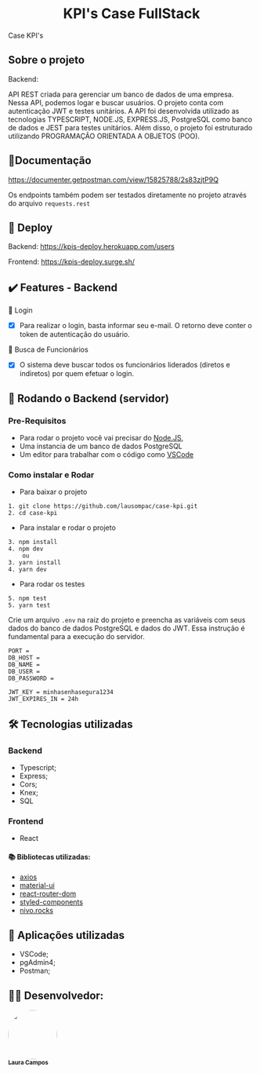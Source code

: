 <h1 align="center">  
KPI's Case FullStack
</h1>

Case KPI's

## Sobre o projeto

Backend:

API REST criada para gerenciar um banco de dados de uma empresa. Nessa API, podemos logar e buscar usuários. 
O projeto conta com autenticação JWT e testes unitários. 
A API foi desenvolvida utilizado as tecnologias TYPESCRIPT, NODE.JS, EXPRESS.JS, PostgreSQL como banco de dados e JEST para testes unitários. Além disso, o projeto foi 
estruturado utilizando PROGRAMAÇÃO ORIENTADA A OBJETOS (POO).

## 📄Documentação

https://documenter.getpostman.com/view/15825788/2s83zjtP9Q

Os endpoints também podem ser testados diretamente no projeto através do arquivo ``requests.rest``

## 🚀 Deploy

Backend: https://kpis-deploy.herokuapp.com/users

Frontend: https://kpis-deploy.surge.sh/

## ✔️ Features - Backend

👤 Login

- [x] Para realizar o login, basta informar seu e-mail. O retorno deve conter o token de autenticação do usuário.

🔎 Busca de Funcionários

- [x] O sistema deve buscar todos os funcionários liderados (diretos e indiretos) por quem efetuar o login.


<h2 id="back"> 🎲 Rodando o Backend (servidor)</h2>

### Pre-Requisitos

- Para rodar o projeto você vai precisar do [Node.JS](https://nodejs.org/en/download/),
- Uma instancia de um banco de dados PostgreSQL
- Um editor para trabalhar com o código como [VSCode](https://code.visualstudio.com/)

### Como instalar e Rodar
* Para baixar o projeto
```
1. git clone https://github.com/lausompac/case-kpi.git
2. cd case-kpi
```
* Para instalar e rodar o projeto
```
3. npm install
4. npm dev
    ou
3. yarn install
4. yarn dev
```
* Para rodar os testes 
```
5. npm test
5. yarn test
```

Crie um arquivo ```.env``` na raiz do projeto e preencha as variáveis com seus dados do banco de dados PostgreSQL e dados do JWT. 
Essa instrução é fundamental para a execução do servidor.

```
PORT = 
DB_HOST = 
DB_NAME = 
DB_USER = 
DB_PASSWORD = 

JWT_KEY = minhasenhasegura1234
JWT_EXPIRES_IN = 24h

```


## 🛠 Tecnologias utilizadas

### Backend

- Typescript;
- Express;
- Cors;
- Knex; 
- SQL

### Frontend

- React

#### :books: Bibliotecas utilizadas:
  - [axios](https://github.com/axios/axios)
  - [material-ui](https://mui.com/pt/)
  - [react-router-dom](https://v5.reactrouter.com/)
  - [styled-components](https://styled-components.com/)
  - [nivo.rocks](https://nivo.rocks/)

## 🚀 Aplicações utilizadas

- VSCode;
- pgAdmin4;
- Postman;

## 👨‍💻 Desenvolvedor:


<a href="https://github.com/lausompac">
 <img style="border-radius: 50%;" src="https://avatars.githubusercontent.com/u/101334115?v=4" width="100px;" alt=""/>
 <br />
 <sub><b>Laura Campos</b></sub></a> <a href="https://github.com/lausompac" title="github"></a>
 <br>
 <br>



